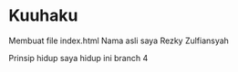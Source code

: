 # Kuuhaku
Membuat file index.html
Nama asli saya Rezky Zulfiansyah

Prinsip hidup saya hidup
ini branch 4

